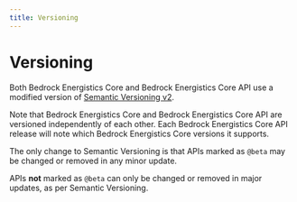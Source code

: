 ```yaml
---
title: Versioning
---
```


# Versioning

Both Bedrock Energistics Core and Bedrock Energistics Core API use a modified version of [Semantic Versioning v2](https://semver.org/).

Note that Bedrock Energistics Core and Bedrock Energistics Core API are versioned independently of each other. Each Bedrock Energistics Core API release will note which Bedrock Energistics Core versions it supports.

The only change to Semantic Versioning is that APIs marked as `@beta` may be changed or removed in any minor update.

APIs **not** marked as `@beta` can only be changed or removed in major updates, as per Semantic Versioning.
